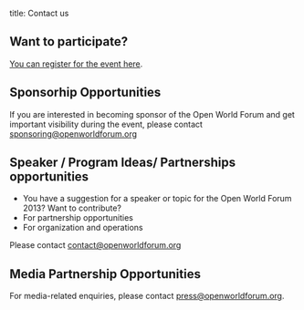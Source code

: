 title: Contact us

## Want to participate?

[You can register for the event here](/en/registration/).

## Sponsorhip Opportunities

If you are interested in becoming sponsor of the Open World Forum and get important visibility during the event, please contact [sponsoring@openworldforum.org][2]

## Speaker / Program Ideas/ Partnerships opportunities

* You have a suggestion for a speaker or topic for the Open World Forum 2013? Want to contribute?
* For partnership opportunities
* For organization and operations

Please contact [contact@openworldforum.org][3]

## Media Partnership Opportunities

For media-related enquiries, please contact [press@openworldforum.org][4].

 [2]: mailto:sponsoring%40openworldforum.org
 [3]: mailto:team%40openworldforum.org
 [4]: mailto:press%40openworldforum.org
